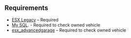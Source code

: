 ## Requirements

- [ESX Legacy](https://github.com/ESX-Official/es_extended) – Required  
- [My SQL](https://github.com/brouznouf/fivem-mysql-async). - Required to check owned vehicle
- [esx_advancedgarage](https://github.com/lockdownstudio/esx_advancedgarage/tree/master) – Required to check owned vehicle
